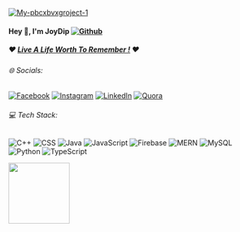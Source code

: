 <a href="https://ibb.co/4JTpfrW"><img src="https://i.ibb.co/fQpHSwM/My-pbcxbvxgroject-1.png" alt="My-pbcxbvxgroject-1" border="0"></a>
#### Hey 👋, I'm JoyDip [![Github](https://img.shields.io/github/followers/joydip007x?label=Follow&style=social)](https://github.com/joydip007x) 
##### :heart: <a href="https://www.youtube.com/watch?v=4HlJ3zp6RC8&list=PLfU57O_hhlbqWNR7AesTALqqxhryrsdgF&index=40" >**Live A Life Worth To Remember !**</a> :heart:
###### 🌐 Socials: 
[![Facebook](https://img.shields.io/badge/Facebook-%231877F2.svg?logo=Facebook&logoColor=white)](https://facebook.com/joydip007x)
[![Instagram](https://img.shields.io/badge/Instagram-%23E4405F.svg?logo=Instagram&logoColor=white)](https://instagram.com/joydip007x) 
[![LinkedIn](https://img.shields.io/badge/LinkedIn-%230077B5.svg?logo=linkedin&logoColor=white)](https://linkedin.com/in/joydip007x) 
[![Quora](https://img.shields.io/badge/Quora-%23B92B27.svg?logo=Quora&logoColor=white)](https://quora.com/profile/Joydip007x) 
###### 💻 Tech Stack:
![C++](https://img.shields.io/badge/c++-%2300599C.svg?style=flat&logo=c%2B%2B&logoColor=white) ![CSS](https://img.shields.io/badge/css-%231572B6.svg?style=flat&logo=css3&logoColor=white) ![Java](https://img.shields.io/badge/java-%23ED8B10.svg?style=flat&logo=java&logoColor=white) ![JavaScript](https://img.shields.io/badge/javascript-%23323330.svg?style=flat&logo=javascript&logoColor=white) ![Firebase](https://img.shields.io/badge/firebase-%23039BE5.svg?style=flat&logo=firebase)
![MERN](https://img.shields.io/badge/MERN--BLUE?style=flat&logo=appveyor)
![MySQL](https://img.shields.io/badge/mysql-%2300f.svg?style=flat&logo=mysql&logoColor=white) ![Python](https://img.shields.io/badge/python-3670A0?style=flat&logo=python&logoColor=white) ![TypeScript](https://img.shields.io/badge/typescript-%23323330.svg?style=flat&logo=typescript&logoColor=white)

<img align="center" width="120px"
        src="https://komarev.com/ghpvc/?username=joydip007x&color=brightgreen&style=flat&border_color=0c2aac"/>
